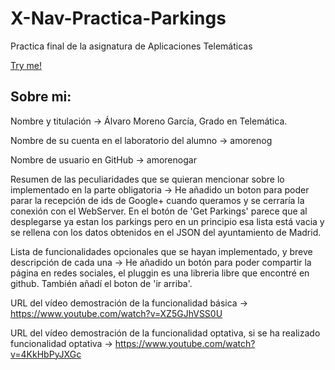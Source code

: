 # X-Nav-Practica-Parkings
Practica final de la asignatura de Aplicaciones Telemáticas

[Try me!](https://amorenogar.github.io/X-Nav-Practica-Parkings/)

## Sobre mi:

Nombre y titulación -> Álvaro Moreno García, Grado en Telemática.

Nombre de su cuenta en el laboratorio del alumno -> amorenog

Nombre de usuario en GitHub -> amorenogar

Resumen de las peculiaridades que se quieran mencionar sobre lo implementado en la parte obligatoria -> He añadido un boton para poder parar la recepción de ids de Google+ cuando queramos y se cerraría la conexión con el WebServer. En el botón de 'Get Parkings' parece que al desplegarse ya estan los parkings pero en un principio esa lista está vacia y se rellena con los datos obtenidos en el JSON del ayuntamiento de Madrid.

Lista de funcionalidades opcionales que se hayan implementado, y breve descripción de cada una -> He añadido un botón para poder compartir la página en redes sociales, el pluggin es una libreria libre que encontré en github. También añadí el boton de 'ir arriba'.

URL del vídeo demostración de la funcionalidad básica -> https://www.youtube.com/watch?v=XZ5GJhVSS0U

URL del vídeo demostración de la funcionalidad optativa, si se ha realizado funcionalidad optativa -> https://www.youtube.com/watch?v=4KkHbPyJXGc

